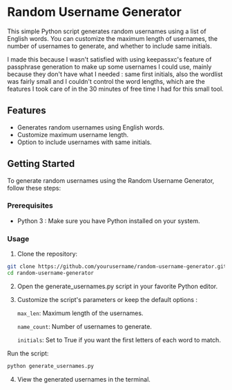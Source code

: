 # Random Username Generator

This simple Python script generates random usernames using a list of English words. You can customize the maximum length of usernames, the number of usernames to generate, and whether to include same initials.

I made this because I wasn't satisfied with using keepassxc's feature of passphrase generation to make up some usernames I could use, mainly because they don't have what I needed : same first initials, also the wordlist was fairly small and I couldn't control the word lengths, which are the features I took care of in the 30 minutes of free time I had for this small tool.

## Features

- Generates random usernames using English words.
- Customize maximum username length.
- Option to include usernames with same initials.

## Getting Started

To generate random usernames using the Random Username Generator, follow these steps:

### Prerequisites

- Python 3 : Make sure you have Python installed on your system.

### Usage

1. Clone the repository:

```bash
git clone https://github.com/yourusername/random-username-generator.git
cd random-username-generator
```
2. Open the generate_usernames.py script in your favorite Python editor.

3. Customize the script's parameters or keep the default options :

    `max_len`: Maximum length of the usernames.
    
    `name_count`: Number of usernames to generate.
    
    `initials`: Set to True if you want the first letters of each word to match.

Run the script:
```bash
python generate_usernames.py
```
4. View the generated usernames in the terminal.